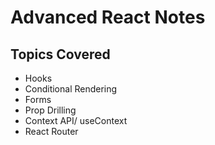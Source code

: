 # Advanced React Notes

## Topics Covered

- Hooks
- Conditional Rendering
- Forms
- Prop Drilling
- Context API/ useContext
- React Router
